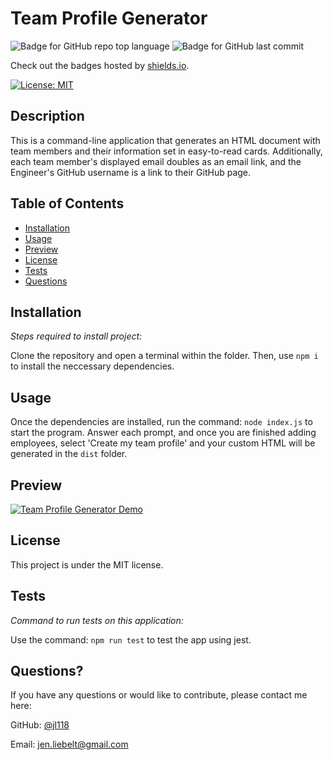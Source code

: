 # Team Profile Generator
  ![Badge for GitHub repo top language](https://img.shields.io/github/languages/top/jl118/team-profile-generator?style=flat&logo=appveyor) ![Badge for GitHub last commit](https://img.shields.io/github/last-commit/jl118/team-profile-generator?style=flat&logo=appveyor)
  
  Check out the badges hosted by [shields.io](https://shields.io/).

  [![License: MIT](https://img.shields.io/badge/License-MIT-yellow.svg)](https://opensource.org/licenses/MIT)
  
  
  ## Description 
  
  This is a command-line application that generates an HTML document with team members and their information set in easy-to-read cards. Additionally, each team member's displayed email doubles as an email link, and the Engineer's GitHub username is a link to their GitHub page. 
  ## Table of Contents
  * [Installation](#installation)
  * [Usage](#usage)
  * [Preview](#preview)
  * [License](#license)
  * [Tests](#tests)
  * [Questions](#questions)
  
  ## Installation
  
  *Steps required to install project:*
  
  Clone the repository and open a terminal within the folder. Then, use ```npm i``` to install the neccessary dependencies.
  
  ## Usage 
  
  Once the dependencies are installed, run the command: ```node index.js``` to start the program. Answer each prompt, and once you are finished adding employees, select 'Create my team profile' and your custom HTML will be generated in the ```dist``` folder.

  ## Preview 

  [![Team Profile Generator Demo](./assets/media/team-generator-demo.gif)](https://drive.google.com/file/d/1CcJBoOnBbG-q4yMZJ2hOHfCJa_lJ-2Us/view)

  ## License
 
  This project is under the MIT license.
  
  
  ## Tests
  
  *Command to run tests on this application:*
  
  Use the command: ```npm run test``` to test the app using jest.
  
  ## Questions?
  
  If you have any questions or would like to contribute, please contact me here:
 
  GitHub: [@jl118](https://api.github.com/users/jl118)
  
  Email: [jen.liebelt@gmail.com](mailto:jen.liebelt@gmail.com)
  